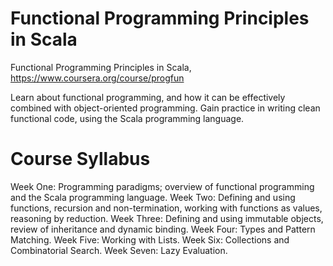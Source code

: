 Functional Programming Principles in Scala
=========================================

Functional Programming Principles in Scala, https://www.coursera.org/course/progfun 

Learn about functional programming, and how it can be effectively combined with object-oriented programming. 
Gain practice in writing clean functional code, using the Scala programming language.

Course Syllabus
===============

Week One: Programming paradigms; overview of functional programming and the Scala programming language.
Week Two: Defining and using functions, recursion and non-termination, working with functions as values, reasoning by reduction. 
Week Three: Defining and using immutable objects, review of inheritance and dynamic binding.
Week Four: Types and Pattern Matching.
Week Five: Working with Lists.
Week Six: Collections and Combinatorial Search.
Week Seven: Lazy Evaluation.
